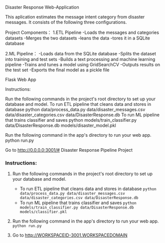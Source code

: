 Disaster Response Web-Application

This aplication estimates the message intent category from disaster messages.
It consists of the following three configurations.

Project Components： 
1.ETL Pipeline 
-Loads the messages and categories datasets
-Merges the two datasets
-leans the data -tores it in a SQLite database

2.ML Pipeline：
-Loads data from the SQLite database
-Splits the dataset into training and test sets
-Builds a text processing and machine learning pipeline
-Trains and tunes a model using GridSearchCV -Outputs results on the test set
-Exports the final model as a pickle file

Flask Web App

Instructions:

Run the following commands in the project's root directory to set up your database and model.
    To run ETL pipeline that cleans data and stores in database python data/process_data.py data/disaster_messages.csv data/disaster_categories.csv data/DisasterResponse.db
    To run ML pipeline that trains classifier and saves python models/train_classifier.py data/DisasterResponse.db models/disaster_model.pkl

Run the following command in the app's directory to run your web app. python run.py

Go to http://0.0.0.0:3001/# Disaster Response Pipeline Project





### Instructions:
1. Run the following commands in the project's root directory to set up your database and model.

    - To run ETL pipeline that cleans data and stores in database
        `python data/process_data.py data/disaster_messages.csv data/disaster_categories.csv data/DisasterResponse.db`
    - To run ML pipeline that trains classifier and saves
        `python models/train_classifier.py data/DisasterResponse.db models/classifier.pkl`

2. Run the following command in the app's directory to run your web app.
    `python run.py`

3. Go to http://WORKSPACEID-3001.WORKSPACEDOMAIN
